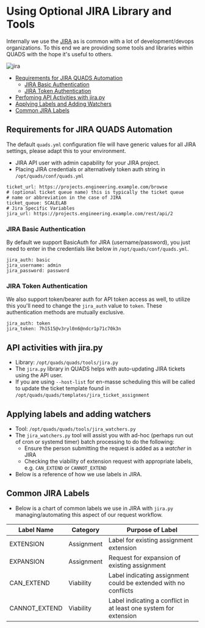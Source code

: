 
Using Optional JIRA Library and Tools
======================================

Internally we use the [JIRA](https://www.atlassian.com/software/jira) as is
common with a lot of development/devops organizations.  To this end we are
providing some tools and libraries within QUADS with the hope it's useful to
others.

![jira](../image/jira.jpg?raw=true)
   * [Requirements for JIRA QUADS Automation](#requirements-for-jira-quads-automation)
      * [JIRA Basic Authentication](#jira-basic-authentication)
      * [JIRA Token Authentication](#jira-token-authentication)
   * [Perfoming API Activities with jira.py](#API-activities-with-jira.py)
   * [Applying Labels and Adding Watchers](#applying-labels-and-adding-watchers)
   * [Common JIRA Labels](#common-jira-labels)

## Requirements for JIRA QUADS Automation
The default `quads.yml` configuration file will have generic values for all JIRA settings, please adapt this to your environment.

* JIRA API user with admin capability for your JIRA project.
* Placing JIRA credentials or alternatively token auth string in `/opt/quads/conf/quads.yml`

```
ticket_url: https://projects.engineering.example.com/browse
# (optional ticket queue name) this is typically the ticket queue
# name or abbreviation in the case of JIRA
ticket_queue: SCALELAB
# Jira Specific Variables
jira_url: https://projects.engineering.example.com/rest/api/2
```

### JIRA Basic Authentication
By default we support BasicAuth for JIRA (username/password), you just need to enter in the credentials like below in `/opt/quads/conf/quads.yml`.

```
jira_auth: basic
jira_username: admin
jira_password: password
```

### JIRA Token Authentication
We also support token/bearer auth for API token access as well, to utilize this you'll need to change the `jira_auth` value to `token`.
These authentication methods are mutually exclusive.

```
jira_auth: token
jira_token: 7h1515@v3ryl0n6@ndcr1p71c70k3n
```

## API activities with jira.py
  * Library: `/opt/quads/quads/tools/jira.py`
  * The `jira.py` library in QUADS helps with auto-updating JIRA tickets using the API user.
  * If you are using `--host-list` for en-masse scheduling this will be called to update the
    ticket template found in `/opt/quads/quads/templates/jira_ticket_assignment`

## Applying labels and adding watchers
  * Tool: `/opt/quads/quads/tools/jira_watchers.py`
  * The `jira_watchers.py` tool will assist you with ad-hoc (perhaps run out of cron or systemd timer)
    batch processing to do the following:
    * Ensure the person submitting the request is added as a _watcher_ in JIRA
    * Checking the viability of extension request with appropriate labels, e.g. `CAN_EXTEND` or `CANNOT_EXTEND`
  * Below is a reference of how we use labels in JIRA.

## Common JIRA Labels
  * Below is a chart of common labels we use in JIRA with `jira.py` managing/automating this aspect of
    our request workflow.

| Label Name       |Category    | Purpose of Label                                                |
|------------------|------------|-----------------------------------------------------------------|
| EXTENSION        |  Assignment| Label for existing assignment extension                         |
| EXPANSION        |  Assignment| Request for expansion of existing assignment                    |
| CAN_EXTEND       |  Viability | Label indicating assignment could be extended with no conflicts |
| CANNOT_EXTEND    |  Viability | Label indicating a conflict in at least one system for extension|

